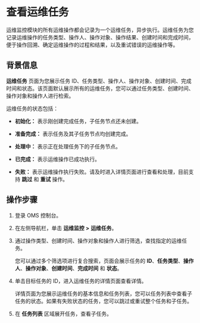 # 查看运维任务

运维监控模块的所有运维操作都会记录为一个运维任务，异步执行。运维任务为您记录运维操作的任务类型、操作人、操作对象、操作结果、创建时间和完成时间，便于操作回溯、确定运维操作的过程和结果，以及重试错误的运维操作等。

## 背景信息

**运维任务** 页面为您展示任务 ID、任务类型、操作人、操作对象、创建时间、完成时间和状态。该页面默认展示所有的运维任务，您可以通过任务类型、创建时间、操作对象和操作人进行检索。

运维任务的状态包括：

* **初始化：** 表示刚创建完成任务，子任务节点还未创建。

* **准备完成：** 表示任务及其子任务节点均创建完成。

* **处理中：** 表示正在处理任务下的子任务节点。

* **已完成：** 表示运维操作已成功执行。

* **失败：** 表示运维操作执行失败。请及时进入详情页面进行查看和处理，目前支持 **跳过** 和 **重试** 操作。

## 操作步骤

1. 登录 OMS 控制台。

2. 在左侧导航栏，单击 **运维监控** **\>** **运维任务**。

3. 通过操作类型、创建时间、操作对象和操作人进行筛选，查找指定的运维任务。

   您可以通过多个筛选项进行复合搜索，页面会展示任务的 **ID**、**任务类型**、**操作人**、**操作对象**、**创建时间**、**完成时间** 和 **状态**。

4. 单击目标任务的 ID，进入运维任务的详情页面查看详情。

   详情页面为您展示运维任务的基本信息和任务列表，您可以任务列表中查看子任务的状态。如果有失败状态的任务，您可以跳过或重试整个任务和子任务。

5. 在 **任务列表** 区域展开任务，查看子任务。
